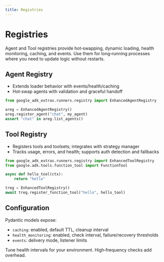```yaml
---
title: Registries
---
```


# Registries

Agent and Tool registries provide hot‑swapping, dynamic loading, health monitoring, caching, and events. Use them for long‑running processes where you need to update logic without restarts.

## Agent Registry

- Extends loader behavior with events/health/caching
- Hot‑swap agents with validation and graceful handoff

```python
from google_adk_extras.runners.registry import EnhancedAgentRegistry

areg = EnhancedAgentRegistry()
areg.register_agent("chat", my_agent)
assert "chat" in areg.list_agents()
```

## Tool Registry

- Registers tools and toolsets; integrates with strategy manager
- Tracks usage, errors, and health; supports auth detection and fallbacks

```python
from google_adk_extras.runners.registry import EnhancedToolRegistry
from google.adk.tools.function_tool import FunctionTool

async def hello_tool(ctx):
    return "hello"

treg = EnhancedToolRegistry()
await treg.register_function_tool("hello", hello_tool)
```

## Configuration

Pydantic models expose:

- `caching`: enabled, default TTL, cleanup interval
- `health_monitoring`: enabled, check interval, failure/recovery thresholds
- `events`: delivery mode, listener limits

Tune health intervals for your environment. High‑frequency checks add overhead.
